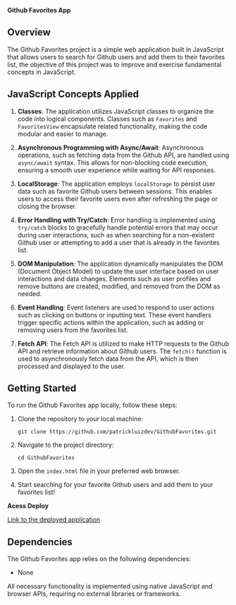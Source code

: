 **Github Favorites App**

## Overview

The Github Favorites project is a simple web application built in JavaScript that allows users to search for Github users and add them to their favorites list, the objective of this project was to improve and exercise fundamental concepts in JavaScript.

## JavaScript Concepts Applied

1. **Classes**: The application utilizes JavaScript classes to organize the code into logical components. Classes such as `Favorites` and `FavoritesView` encapsulate related functionality, making the code modular and easier to manage.

2. **Asynchronous Programming with Async/Await**: Asynchronous operations, such as fetching data from the Github API, are handled using `async/await` syntax. This allows for non-blocking code execution, ensuring a smooth user experience while waiting for API responses.

3. **LocalStorage**: The application employs `localStorage` to persist user data such as favorite Github users between sessions. This enables users to access their favorite users even after refreshing the page or closing the browser.

4. **Error Handling with Try/Catch**: Error handling is implemented using `try/catch` blocks to gracefully handle potential errors that may occur during user interactions, such as when searching for a non-existent Github user or attempting to add a user that is already in the favorites list.

5. **DOM Manipulation**: The application dynamically manipulates the DOM (Document Object Model) to update the user interface based on user interactions and data changes. Elements such as user profiles and remove buttons are created, modified, and removed from the DOM as needed.

6. **Event Handling**: Event listeners are used to respond to user actions such as clicking on buttons or inputting text. These event handlers trigger specific actions within the application, such as adding or removing users from the favorites list.

7. **Fetch API**: The Fetch API is utilized to make HTTP requests to the Github API and retrieve information about Github users. The `fetch()` function is used to asynchronously fetch data from the API, which is then processed and displayed to the user.

## Getting Started

To run the Github Favorites app locally, follow these steps:

1. Clone the repository to your local machine:
   ```
   git clone https://github.com/patrickluizdev/GithubFavorites.git
   ```

2. Navigate to the project directory:
   ```
   cd GithubFavorites
   ```

3. Open the `index.html` file in your preferred web browser.

4. Start searching for your favorite Github users and add them to your favorites list!

**Acess Deploy**

[Link to the deployed application](https://patrickluizdev.github.io/GithubFavorites/)

## Dependencies

The Github Favorites app relies on the following dependencies:

- None

All necessary functionality is implemented using native JavaScript and browser APIs, requiring no external libraries or frameworks.
